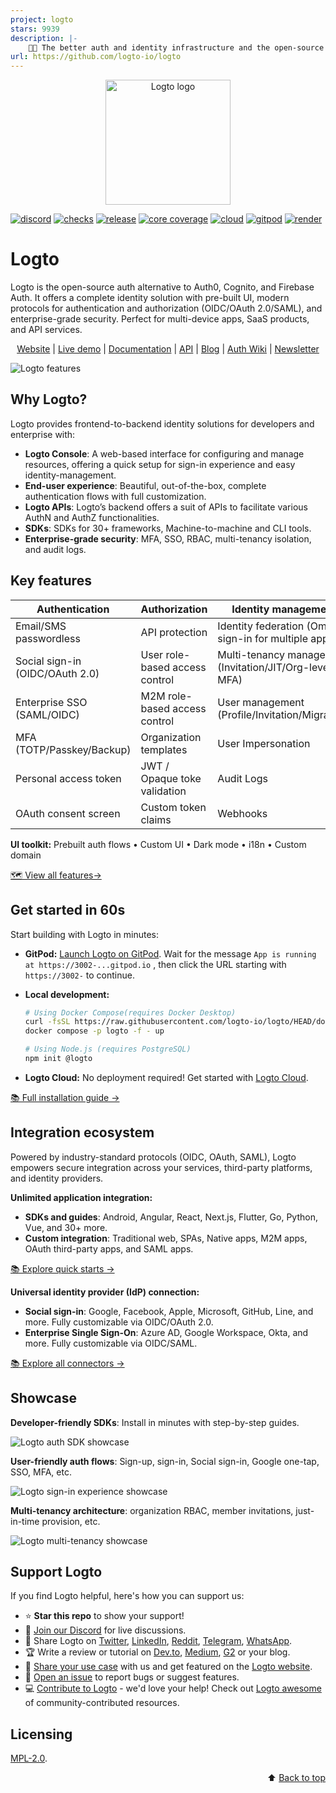 ```yaml
---
project: logto
stars: 9939
description: |-
    🧑‍🚀 The better auth and identity infrastructure and the open-source alternative to Auth0. No framework restrictions.
url: https://github.com/logto-io/logto
---
```


<p align="center">
  <a href="https://logto.io/?utm_source=github&utm_medium=readme" target="_blank" align="center" alt="Go to Logto website">
    <picture>
      <source width="200" media="(prefers-color-scheme: dark)" srcset="https://github.com/logto-io/.github/raw/master/profile/logto-logo-dark.svg">
      <source width="200" media="(prefers-color-scheme: light)" srcset="https://github.com/logto-io/.github/raw/master/profile/logto-logo-light.svg">
      <img width="200" src="https://github.com/logto-io/logto/raw/master/logo.png" alt="Logto logo">
    </picture>
  </a>
</p>

[![discord](https://img.shields.io/discord/965845662535147551?color=5865f2&label=discord)](https://discord.gg/vRvwuwgpVX)
[![checks](https://img.shields.io/github/checks-status/logto-io/logto/master)](https://github.com/logto-io/logto/actions?query=branch%3Amaster)
[![release](https://img.shields.io/github/v/release/logto-io/logto?color=3a3c3f)](https://github.com/logto-io/logto/releases)
[![core coverage](https://img.shields.io/codecov/c/github/logto-io/logto?label=core%20coverage)](https://app.codecov.io/gh/logto-io/logto)
[![cloud](https://img.shields.io/badge/cloud-available-7958ff)](https://cloud.logto.io/?sign_up=true&utm_source=github&utm_medium=repo_logto)
[![gitpod](https://img.shields.io/badge/gitpod-available-f09439)](https://gitpod.io/#https://github.com/logto-io/demo)
[![render](https://img.shields.io/badge/render-deploy-5364e9)](https://render.com/deploy?repo=https://github.com/logto-io/logto)

# Logto

Logto is the open-source auth alternative to Auth0, Cognito, and Firebase Auth. It offers a complete identity solution with pre-built UI, modern protocols for authentication and authorization (OIDC/OAuth 2.0/SAML), and enterprise-grade security. Perfect for multi-device apps, SaaS products, and API services.

<p align="center">
  <a href="https://logto.io/">Website</a> |
  <a href="https://cloud.logto.io/">Live demo</a> |
  <a href="https://docs.logto.io">Documentation</a> |
  <a href="https://openapi.logto.io/">API</a> |
  <a href="https://blog.logto.io/">Blog</a> |
  <a href="https://auth-wiki.logto.io/">Auth Wiki</a> |
  <a href="https://logto.io/subscribe">Newsletter</a>
</p>

![Logto features](./assets/logto-features.jpg)

## Why Logto?

Logto provides frontend-to-backend identity solutions for developers and enterprise with:

- **Logto Console**: A web-based interface for configuring and manage resources, offering a quick setup for sign-in experience and easy identity-management.
- **End-user experience**: Beautiful, out-of-the-box, complete authentication flows with full customization.
- **Logto APIs**: Logto’s backend offers a suit of APIs to facilitate various AuthN and AuthZ functionalities.
- **SDKs**: SDKs for 30+ frameworks, Machine-to-machine and CLI tools.
- **Enterprise-grade security**: MFA, SSO, RBAC, multi-tenancy isolation, and audit logs.

## Key features

| **Authentication** | **Authorization** | **Identity management** |
| --- | --- | --- |
| Email/SMS passwordless | API protection | Identity federation (Omni sign-in for multiple apps) |
| Social sign-in (OIDC/OAuth 2.0) | User role-based access control | Multi-tenancy management (Invitation/JIT/Org-level MFA) |
| Enterprise SSO (SAML/OIDC) | M2M role-based access control | User management (Profile/Invitation/Migration) |
| MFA (TOTP/Passkey/Backup) | Organization templates | User Impersonation |
| Personal access token | JWT / Opaque toke validation | Audit Logs |
| OAuth consent screen | Custom token claims | Webhooks |

**UI toolkit:** Prebuilt auth flows • Custom UI • Dark mode • i18n • Custom domain

[🗺️ View all features→](https://logto.io/pricing#compare-features)

## Get started in 60s

Start building with Logto in minutes:

- **GitPod:** [Launch Logto on GitPod](https://gitpod.io/#https://github.com/logto-io/demo). Wait for the message `App is running at https://3002-...gitpod.io` , then click the URL starting with `https://3002-` to continue.
- **Local development:**  
  ```bash
  # Using Docker Compose(requires Docker Desktop)
  curl -fsSL https://raw.githubusercontent.com/logto-io/logto/HEAD/docker-compose.yml | \
  docker compose -p logto -f - up
  
  # Using Node.js (requires PostgreSQL)
  npm init @logto
  ```
    
- **Logto Cloud:** No deployment required! Get started with [Logto Cloud](https://cloud.logto.io/?sign_up=true&utm_source=github&utm_medium=repo_logto).

[📚 Full installation guide →](https://docs.logto.io/logto-oss/get-started-with-oss)

## Integration ecosystem

Powered by industry-standard protocols (OIDC, OAuth, SAML), Logto empowers secure integration across your services, third-party platforms, and identity providers.

**Unlimited application integration:**

- **SDKs and guides**: Android, Angular, React, Next.js, Flutter, Go, Python, Vue, and 30+ more.
- **Custom integration**: Traditional web, SPAs, Native apps, M2M apps, OAuth third-party apps, and SAML apps.

[📚 Explore quick starts →](https://docs.logto.io/quick-starts)

**Universal identity provider (IdP) connection:** 

- **Social sign-in**: Google, Facebook, Apple, Microsoft, GitHub, Line, and more. Fully customizable via OIDC/OAuth 2.0.
- **Enterprise Single Sign-On**: Azure AD, Google Workspace, Okta, and more. Fully customizable via OIDC/SAML.

[📚 Explore all connectors →](https://docs.logto.io/integrations)

## Showcase

**Developer-friendly SDKs**: Install in minutes with step-by-step guides.

![Logto auth SDK showcase](./assets/showcase-logto-auth-sdks.gif)

**User-friendly auth flows**: Sign-up, sign-in, Social sign-in, Google one-tap, SSO, MFA, etc.

![Logto sign-in experience showcase](./assets/showcase-logto-sign-in-exeperience.gif)

**Multi-tenancy architecture**: organization RBAC, member invitations, just-in-time provision, etc.

![Logto multi-tenancy showcase](./assets/showcase-logto-multi-tenancy.gif)

## Support Logto

If you find Logto helpful, here's how you can support us:

- ⭐ **Star this repo** to show your support!
- 💬 [Join our Discord](https://discord.gg/vRvwuwgpVX) for live discussions.
- 📢 Share Logto on [Twitter](https://twitter.com/intent/tweet?text=Hey%20devs%21%20Need%20a%20better%20auth%20solution%3F%20Check%20out%20%40logto_io%20%E2%80%94%20it%E2%80%99s%20like%20Auth0%2FCognito%2FFirebase%20but%20open-source%2C%20modern%2C%20and%20way%20easier%20to%20use%21%20Supports%20OIDC%2C%20OAuth%202.0%2C%20SAML%2C%20and%20also%20works%20perfectly%20for%20SaaS%20apps.%20%E2%9C%A8%20https%3A%2F%2Flogto.io%20%23Auth%20%23Identity%20%23OpenSource%20%23DevTools), [LinkedIn](https://www.linkedin.com/sharing/share-offsite/?url=https%3A%2F%2Flogto.io), [Reddit](https://reddit.com/submit?url=https%3A%2F%2Flogto.io&title=Tired%20of%20Auth0%2FCognito%2FFirebase%3F%20Logto%20is%20the%20open-source%20auth%20alternative%20you%E2%80%99ve%20been%20missing%21%20Supports%20OIDC%2C%20OAuth%202.0%2C%20SAML%2C%20and%20works%20like%20magic%20for%20modern%20apps%20and%20SaaS%20products.), [Telegram](https://t.me/share/url?url=https%3A%2F%2Flogto.io&text=Check%20out%20Logto%20%E2%80%94%20the%20better%20auth%20and%20identity%20infrastructure%21%20Open-source%2FCloud%20alternative%20to%20Auth0%2C%20Cognito%2C%20and%20Firebase.%20Supports%20all%20the%20standards%20%28OIDC%2C%20OAuth%2C%20SAML%29%20and%20is%20perfect%20for%20modern%20apps%20or%20SaaS%20products.%20https%3A%2F%2Flogto.io), [WhatsApp](https://api.whatsapp.com/send?text=Hey%21%20%F0%9F%91%8B%20Found%20this%20awesome%20auth%20tool%20called%20%2ALogto%2A%20%E2%80%94%20it%E2%80%99s%20open-source%2C%20way%20simpler%20than%20Auth0%2FCognito%2FFirebase%2C%20and%20supports%20OIDC%2FOAuth%2FSAML.%20Perfect%20for%20building%20CIAM%20system%20without%20the%20hassle.%20You%20gotta%20try%20it%3A%20https%3A%2F%2Flogto.io).
- 🏆 Write a review or tutorial on  [Dev.to](https://dev.to/logto), [Medium](https://medium.com/@logto), [G2](https://www.g2.com/products/logto/reviewer_verification) or your blog.
- 💬 [Share your use case](mailto:contact@logto.io?subject=[Share%20Logto%20User%20Story]) with us and get featured on the [Logto website](https://logto.io/).
- 🙋 [Open an issue](https://github.com/logto-io/logto/issues/new) to report bugs or suggest features.
- 💻 [Contribute to Logto](https://github.com/logto-io/logto/blob/master/.github/CONTRIBUTING.md) - we'd love your help! Check out [Logto awesome](https://github.com/logto-io/logto/blob/master/AWESOME.md) of community-contributed resources.

## Licensing

[MPL-2.0](LICENSE).

<p align="right">
⬆️ <a href="#logto">Back to top</a>
</p>

